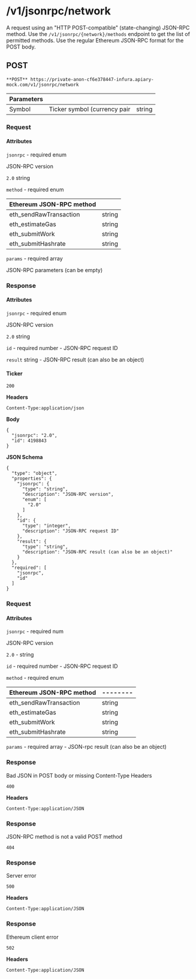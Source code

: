# /v1/jsonrpc/network

A request using an "HTTP POST-compatible" (state-changing) JSON-RPC method. Use the `/v1/jsonrpc/{network}/methods` endpoint to get the list of permitted methods. Use the regular Ethereum JSON-RPC format for the POST body.

## POST

```
**POST** https://private-anon-cf6e378447-infura.apiary-mock.com/v1/jsonrpc/network
```

| Parameters |                              |        |
|------------|------------------------------|--------|
| Symbol     | Ticker symbol (currency pair | string |

### Request

#### Attributes

`jsonrpc` - required enum

JSON-RPC version

`2.0` string

`method` - required enum

| Ethereum JSON-RPC method |        |
|--------------------------|--------|
| eth_sendRawTransaction   | string |
| eth_estimateGas          | string |
| eth_submitWork           | string |
| eth_submitHashrate       | string |

`params` - required array

JSON-RPC parameters (can be empty)

### Response

#### Attributes

`jsonrpc` - required enum

JSON-RPC version

`2.0` string

`id` - required number - JSON-RPC request ID

`result` string - JSON-RPC result (can also be an object)

#### Ticker

`200`

**Headers**

`Content-Type:application/json`

**Body**

```
{
  "jsonrpc": "2.0",
  "id": 4198843
}
```

**JSON Schema**

```
{
  "type": "object",
  "properties": {
    "jsonrpc": {
      "type": "string",
      "description": "JSON-RPC version",
      "enum": [
        "2.0"
      ]
    },
    "id": {
      "type": "integer",
      "description": "JSON-RPC request ID"
    },
    "result": {
      "type": "string",
      "description": "JSON-RPC result (can also be an object)"
    }
  },
  "required": [
    "jsonrpc",
    "id"
  ]
}
```

### Request

#### Attributes

`jsonrpc` - required num

JSON-RPC version

`2.0` - string

`id` - required number - JSON-RPC request ID

`method` - required enum

| **Ethereum JSON-RPC method** |--------|
|------------------------------|--------|
| eth_sendRawTransaction       | string |
| eth_estimateGas              | string |
| eth_submitWork               | string |
| eth_submitHashrate           | string |

`params` - required array - JSON-rpc result (can also be an object)

### Response

Bad JSON in POST body or missing Content-Type Headers

`400`

**Headers**

`Content-Type:application/JSON`

### Response

JSON-RPC method is not a valid POST method

`404`

### Response

Server error

`500`

**Headers**

`Content-Type:application/JSON`

### Response

Ethereum client error

`502`

**Headers**

`Content-Type:application/JSON`
